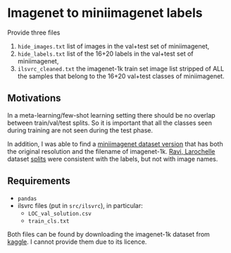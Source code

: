 # Imagenet to miniimagenet labels
Provide three files
1. `hide_images.txt` list of images in the val+test set of miniimagenet, 
2. `hide_labels.txt` list of the 16+20 labels in the val+test set of miniimagenet,
3. `ilsvrc_cleaned.txt` the imagenet-1k train set image list stripped of ALL the samples that belong to the 16+20 val+test classes of miniimagenet.

## Motivations
In a meta-learning/few-shot learning setting there should be no overlap between train/val/test splits. So it is important that all the classes seen during training are not seen during the test phase.

In addition, I was able to find a [miniimagenet dataset version](https://www.kaggle.com/datasets/arjunashok33/miniimagenet) that has both the original resolution and the filename of imagenet-1k. [Ravi, Larochelle](https://openreview.net/forum?id=rJY0-Kcll) dataset [splits](https://github.com/mileyan/simple_shot/tree/master/split/mini) were consistent with the labels, but not with image names.

## Requirements
* `pandas`
* ilsvrc files (put in `src/ilsvrc`), in particular:
    * `LOC_val_solution.csv`
    * `train_cls.txt`

Both files can be found by downloading the imagenet-1k dataset from [kaggle](https://www.kaggle.com/c/imagenet-object-localization-challenge/overview/description). I cannot provide them due to its licence.